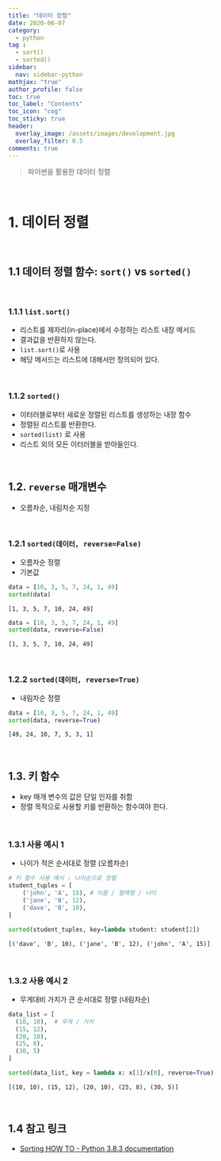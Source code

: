 ```yaml
---
title: "데이터 정렬"
date: 2020-06-07
category:
  - python
tag :
  - sort()
  - sorted()
sidebar:
  nav: sidebar-python
mathjax: "true"
author_profile: false
toc: true
toc_label: "Contents"
toc_icon: "cog"
toc_sticky: true
header:
  overlay_image: /assets/images/development.jpg
  overlay_filter: 0.5
comments: true  
---
```


> 파이썬을 활용한 데이터 정렬

<br>

# 1. 데이터 정렬

<br>

## 1.1 데이터 정렬 함수: `sort()` vs `sorted()`

<br>

### 1.1.1 `list.sort()`

- 리스트를 제자리(in-place)에서 수정하는 리스트 내장 메서드
- 결과값을 반환하지 않는다.
- `list.sort()`로 사용
- 해당 메서드는 리스트에 대해서만 정의되어 있다.

<br>

### 1.1.2 `sorted()`

- 이터러블로부터 새로운 정렬된 리스트를 생성하는 내장 함수
- 정렬된 리스트를 반환한다.
- `sorted(list)` 로 사용
- 리스트 외의 모든 이터러블을 받아들인다.

<br>

## 1.2. `reverse` 매개변수

- 오름차순, 내림차순 지정

<br>

### 1.2.1 `sorted(데이터, reverse=False)`

- 오름차순 정렬
- 기본값

```python
data = [10, 3, 5, 7, 24, 1, 49]
sorted(data)
```

```
[1, 3, 5, 7, 10, 24, 49]
```

```python
data = [10, 3, 5, 7, 24, 1, 49]
sorted(data, reverse=False)
```

```
[1, 3, 5, 7, 10, 24, 49]
```

<br>

### 1.2.2 `sorted(데이터, reverse=True)`

- 내림차순 정렬

```python
data = [10, 3, 5, 7, 24, 1, 49]
sorted(data, reverse=True)
```

```
[49, 24, 10, 7, 5, 3, 1]
```

<br>

## 1.3. 키 함수

- key 매개 변수의 값은 단일 인자를 취함
- 정렬 목적으로 사용할 키를 반환하는 함수여야 한다.

<br>

### 1.3.1 사용 예시 1

- 나이가 적은 순서대로 정렬 (오름차순)

```python
# 키 함수 사용 예시 : 나이순으로 정렬
student_tuples = [
    ('john', 'A', 15), # 이름 / 혈액형 / 나이
    ('jane', 'B', 12),
    ('dave', 'B', 10),
]

sorted(student_tuples, key=lambda student: student[2])
```

```
[('dave', 'B', 10), ('jane', 'B', 12), ('john', 'A', 15)]
```

<br>

### 1.3.2 사용 예시 2

- 무게대비 가치가 큰 순서대로 정렬 (내림차순)

```python
data_list = [
  (10, 10),  # 무게 / 가치
  (15, 12),
  (20, 10),
  (25, 8),
  (30, 5)
]

sorted(data_list, key = lambda x: x[1]/x[0], reverse=True)
```

```
[(10, 10), (15, 12), (20, 10), (25, 8), (30, 5)]
```

<br>

## 1.4 참고 링크

- [Sorting HOW TO - Python 3.8.3 documentation](https://docs.python.org/ko/3/howto/sorting.html)
